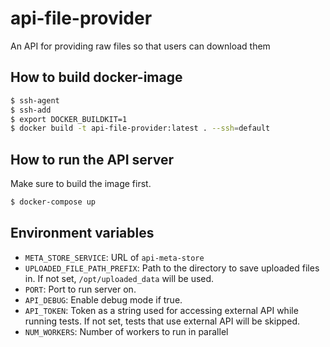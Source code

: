 # api-file-provider

An API for providing raw files so that users can download them

## How to build docker-image

```bash
$ ssh-agent
$ ssh-add
$ export DOCKER_BUILDKIT=1
$ docker build -t api-file-provider:latest . --ssh=default

```

## How to run the API server

Make sure to build the image first.

```bash
$ docker-compose up

```

## Environment variables

- `META_STORE_SERVICE`: URL of `api-meta-store`
- `UPLOADED_FILE_PATH_PREFIX`: Path to the directory to save uploaded files in. If not set, `/opt/uploaded_data` will be used.
- `PORT`: Port to run server on.
- `API_DEBUG`: Enable debug mode if true.
- `API_TOKEN`: Token as a string used for accessing external API while running tests. If not set, tests that use external API will be skipped.
- `NUM_WORKERS`: Number of workers to run in parallel
